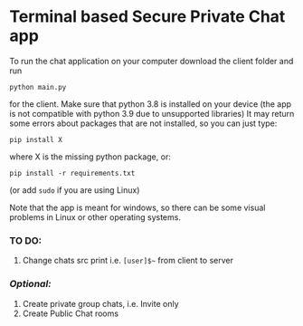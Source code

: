 # Terminal based Secure Private Chat app

To run the chat application on your computer download the client folder and run 

```python main.py```

for the client. Make sure that python 3.8 is installed on your device (the app is not compatible with python 3.9 due to unsupported libraries) It may return some errors about packages that are not installed, so you can just type:

```pip install X```

where X is the missing python package, or:

```pip install -r requirements.txt```

(or add ```sudo``` if you are using Linux)

Note that the app is meant for windows, so there can be some visual problems in Linux or other operating systems.

### TO DO:
1. Change chats src print i.e. ```[user]$~``` from client to server

### *Optional:*
1. Create private group chats, i.e. Invite only
2. Create Public Chat rooms

